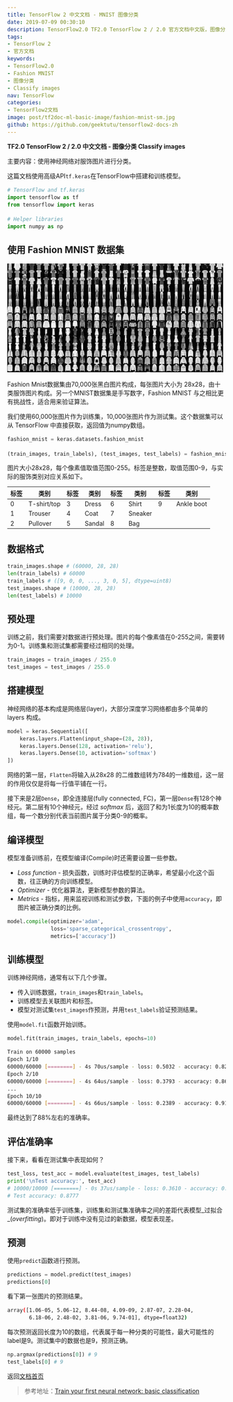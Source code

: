 ```yaml
---
title: TensorFlow 2 中文文档 - MNIST 图像分类
date: 2019-07-09 00:30:10
description: TensorFlow2.0 TF2.0 TensorFlow 2 / 2.0 官方文档中文版，图像分类 Classify images，示例使用 Fashion MNIST 数据集。
tags:
- TensorFlow 2
- 官方文档
keywords:
- TensorFlow2.0
- Fashion MNIST
- 图像分类
- Classify images
nav: TensorFlow
categories:
- TensorFlow2文档
image: post/tf2doc-ml-basic-image/fashion-mnist-sm.jpg
github: https://github.com/geektutu/tensorflow2-docs-zh
---
```


**TF2.0 TensorFlow 2 / 2.0 中文文档 - 图像分类 Classify images**

主要内容：使用神经网络对服饰图片进行分类。

这篇文档使用高级API`tf.keras`在TensorFlow中搭建和训练模型。

```python
# TensorFlow and tf.keras
import tensorflow as tf
from tensorflow import keras

# Helper libraries
import numpy as np
```

## 使用 Fashion MNIST  数据集

![tf2doc-ml-basic-image](tf2doc-ml-basic-image/fashion-mnist.jpg)

Fashion Mnist数据集由70,000张黑白图片构成，每张图片大小为 28x28，由十类服饰图片构成。另一个MNIST数据集是手写数字，Fashion MNIST 与之相比更有挑战性，适合用来验证算法。

我们使用60,000张图片作为训练集，10,000张图片作为测试集。这个数据集可以从 TensorFlow 中直接获取，返回值为numpy数组。

```python
fashion_mnist = keras.datasets.fashion_mnist

(train_images, train_labels), (test_images, test_labels) = fashion_mnist.load_data()
```

图片大小28x28，每个像素值取值范围0-255。标签是整数，取值范围0-9，与实际的服饰类别对应关系如下。

| 标签 | 类别        | 标签 | 类别   | 标签 | 类别    | 标签 | 类别       |
| ---- | ----------- | ---- | ------ | ---- | ------- | ---- | ---------- |
| 0    | T-shirt/top | 3    | Dress  | 6    | Shirt   | 9    | Ankle boot |
| 1    | Trouser     | 4    | Coat   | 7    | Sneaker |      |            |
| 2    | Pullover    | 5    | Sandal | 8    | Bag     |      |            |

## 数据格式

```python
train_images.shape # (60000, 28, 28)
len(train_labels) # 60000
train_labels # ([9, 0, 0, ..., 3, 0, 5], dtype=uint8)
test_images.shape # (10000, 28, 28)
len(test_labels) # 10000
```

## 预处理

训练之前，我们需要对数据进行预处理。图片的每个像素值在0-255之间，需要转为0-1。训练集和测试集都需要经过相同的处理。

```python
train_images = train_images / 255.0
test_images = test_images / 255.0
```

## 搭建模型

神经网络的基本构成是网络层(layer)，大部分深度学习网络都由多个简单的 layers 构成。

```python
model = keras.Sequential([
    keras.layers.Flatten(input_shape=(28, 28)),
    keras.layers.Dense(128, activation='relu'),
    keras.layers.Dense(10, activation='softmax')
])
```

网络的第一层，`Flatten`将输入从28x28 的二维数组转为784的一维数组，这一层的作用仅仅是将每一行值平铺在一行。

接下来是2层`Dense`，即全连接层(fully connected, FC)，第一层`Dense`有128个神经元。第二层有10个神经元，经过 _softmax_ 后，返回了和为1长度为10的概率数组，每一个数分别代表当前图片属于分类0-9的概率。

## 编译模型

模型准备训练前，在模型编译(Compile)时还需要设置一些参数。

- _Loss function_ - 损失函数，训练时评估模型的正确率，希望最小化这个函数，往正确的方向训练模型。
- _Optimizer_ - 优化器算法，更新模型参数的算法。
- _Metrics_  - 指标，用来监视训练和测试步数，下面的例子中使用`accuracy`，即图片被正确分类的比例。

```python
model.compile(optimizer='adam',
              loss='sparse_categorical_crossentropy',
              metrics=['accuracy'])
```

## 训练模型

训练神经网络，通常有以下几个步骤。

- 传入训练数据，`train_images`和`train_labels`。
- 训练模型去关联图片和标签。
- 模型对测试集`test_images`作预测，并用`test_labels`验证预测结果。

使用`model.fit`函数开始训练。

```python
model.fit(train_images, train_labels, epochs=10)
```

```bash
Train on 60000 samples
Epoch 1/10
60000/60000 [========] - 4s 70us/sample - loss: 0.5032 - accuracy: 0.8234
Epoch 2/10
60000/60000 [========] - 4s 64us/sample - loss: 0.3793 - accuracy: 0.8618
...
Epoch 10/10
60000/60000 [========] - 4s 66us/sample - loss: 0.2389 - accuracy: 0.9115
```

最终达到了88%左右的准确率。



## 评估准确率

接下来，看看在测试集中表现如何？

```python
test_loss, test_acc = model.evaluate(test_images, test_labels)
print('\nTest accuracy:', test_acc)
# 10000/10000 [========] - 0s 37us/sample - loss: 0.3610 - accuracy: 0.8777
# Test accuracy: 0.8777
```

测试集的准确率低于训练集，训练集和测试集准确率之间的差距代表模型_过拟合_(_overfitting_)。即对于训练中没有见过的新数据，模型表现差。

## 预测

使用`predict`函数进行预测。

```python
predictions = model.predict(test_images)
predictions[0]
```

看下第一张图片的预测结果。

```bash
array([1.06-05, 5.06-12, 8.44-08, 4.09-09, 2.87-07, 2.28-04, 
       6.18-06, 2.48-02, 3.81-06, 9.74-01], dtype=float32)
```

每次预测返回长度为10的数组，代表属于每一种分类的可能性，最大可能性的label是9。测试集中的数据也是9，预测正确。

```python
np.argmax(predictions[0]) # 9
test_labels[0] # 9
```

返回[文档首页](https://geektutu.com/post/tf2doc.html)

> 参考地址：[Train your first neural network: basic classification](https://www.tensorflow.org/beta/tutorials/keras/basic_classification)
